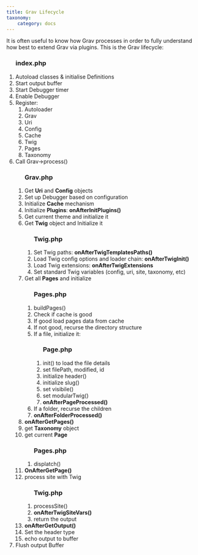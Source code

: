 ```yaml
---
title: Grav Lifecycle
taxonomy:
    category: docs
---
```


It is often useful to know how Grav processes in order to fully understand how best to extend Grav via plugins.  This is the Grav lifecycle:

<div id="lifecycle">
	<ol class="level-1">
		<h3>index.php</h3>
		<li>Autoload classes &amp; initialise Definitions</li>
		<li>Start output buffer</li>
		<li>Start  Debugger timer</li>
		<li>Enable Debugger</li>
		<li>Register:
			<ol class="flush">
				<li>Autoloader</li>
				<li>Grav</li>
				<li>Uri</li>
				<li>Config</li>
				<li>Cache</li>
				<li>Twig</li>
				<li>Pages</li>
				<li>Taxonomy</li>
			</ol>
		</li>
		<li>Call Grav->process()
			<ol class="level-2">
				<h3>Grav.php</h3>
				<li>Get <b>Uri</b> and <b>Config</b> objects</li>
				<li>Set up Debugger based on configuration</li>
				<li>Initialize <b>Cache</b> mechanism</li>
				<li>Initialize <b>Plugins</b>: <b>onAfterInitPlugins()</b></li>
				<li>Get current theme and initialize it</li>
				<li>Get <b>Twig</b> object and Initialize it
					<ol class="level-3">
						<h3>Twig.php</h3>
						<li>Set Twig paths: <b>onAfterTwigTemplatesPaths()</b></li>
						<li>Load Twig config options and loader chain: <b>onAfterTwigInit()</b></li>
						<li>Load Twig extensions: <b>onAfterTwigExtensions</b></li>
						<li>Set standard Twig variables (config, uri, site, taxonomy, etc)</li>
					</ol>
				</li>
				<li>Get all <b>Pages</b> and initialize
					<ol class="level-3">
						<h3>Pages.php</h3>
						<li>buildPages()
						<li>Check if cache is good</li>
						<li>If good load pages data from cache</li>
						<li>If not good, recurse the directory structure</li>
						<li>If a file, initialize it:
							<ol class="level-4">
								<h3>Page.php</h3>
								<li>init() to load the file details</li>
								<li>set filePath, modified, id</li>
								<li>initialize header()</li>
								<li>initialize slug()</li>
								<li>set visibile()</li>
								<li>set modularTwig()</li>
								<li><b>onAfterPageProcessed()</b></li>
							</ol>
						</li>
						<li>If a folder, recurse the children</li>
						<li><b>onAfterFolderProcessed()</b></li>
					</ol>
				</li>
				<li><b>onAfterGetPages()</b></li>
				<li>get <b>Taxonomy</b> object</li>
				<li>get current <b>Page</b>
					<ol class="level-3">
						<h3>Pages.php</h3>
						<li>displatch()</li>
					</ol>
				</li>
				<li><b>OnAfterGetPage()</b></li>
				<li>process site with Twig
					<ol class="level-3">
						<h3>Twig.php</h3>
						<li>processSite()</li>
						<li><b>onAfterTwigSiteVars()</b></li>
						<li>return the output</li>
					</ol>
				</li>
				<li><b>onAfterGetOutput()</b></li>
				<li>Set the header type</li>
				<li>echo output to buffer</li>
			</ol>
		</li>
		<li>Flush output Buffer</li>
	</ol>
</div>
